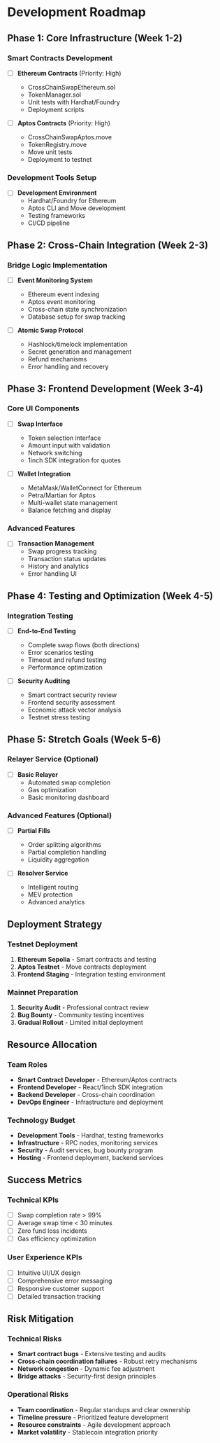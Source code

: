 # Development Roadmap

## Phase 1: Core Infrastructure (Week 1-2)

### Smart Contracts Development
- [ ] **Ethereum Contracts** (Priority: High)
  - CrossChainSwapEthereum.sol
  - TokenManager.sol
  - Unit tests with Hardhat/Foundry
  - Deployment scripts

- [ ] **Aptos Contracts** (Priority: High)
  - CrossChainSwapAptos.move
  - TokenRegistry.move
  - Move unit tests
  - Deployment to testnet

### Development Tools Setup
- [ ] **Development Environment**
  - Hardhat/Foundry for Ethereum
  - Aptos CLI and Move development
  - Testing frameworks
  - CI/CD pipeline

## Phase 2: Cross-Chain Integration (Week 2-3)

### Bridge Logic Implementation
- [ ] **Event Monitoring System**
  - Ethereum event indexing
  - Aptos event monitoring
  - Cross-chain state synchronization
  - Database setup for swap tracking

- [ ] **Atomic Swap Protocol**
  - Hashlock/timelock implementation
  - Secret generation and management
  - Refund mechanisms
  - Error handling and recovery

## Phase 3: Frontend Development (Week 3-4)

### Core UI Components
- [ ] **Swap Interface**
  - Token selection interface
  - Amount input with validation
  - Network switching
  - 1inch SDK integration for quotes

- [ ] **Wallet Integration**
  - MetaMask/WalletConnect for Ethereum
  - Petra/Martian for Aptos
  - Multi-wallet state management
  - Balance fetching and display

### Advanced Features
- [ ] **Transaction Management**
  - Swap progress tracking
  - Transaction status updates
  - History and analytics
  - Error handling UI

## Phase 4: Testing and Optimization (Week 4-5)

### Integration Testing
- [ ] **End-to-End Testing**
  - Complete swap flows (both directions)
  - Error scenarios testing
  - Timeout and refund testing
  - Performance optimization

- [ ] **Security Auditing**
  - Smart contract security review
  - Frontend security assessment
  - Economic attack vector analysis
  - Testnet stress testing

## Phase 5: Stretch Goals (Week 5-6)

### Relayer Service (Optional)
- [ ] **Basic Relayer**
  - Automated swap completion
  - Gas optimization
  - Basic monitoring dashboard

### Advanced Features (Optional)
- [ ] **Partial Fills**
  - Order splitting algorithms
  - Partial completion handling
  - Liquidity aggregation

- [ ] **Resolver Service**
  - Intelligent routing
  - MEV protection
  - Advanced analytics

## Deployment Strategy

### Testnet Deployment
1. **Ethereum Sepolia** - Smart contracts and testing
2. **Aptos Testnet** - Move contracts deployment
3. **Frontend Staging** - Integration testing environment

### Mainnet Preparation
1. **Security Audit** - Professional contract review
2. **Bug Bounty** - Community testing incentives
3. **Gradual Rollout** - Limited initial deployment

## Resource Allocation

### Team Roles
- **Smart Contract Developer** - Ethereum/Aptos contracts
- **Frontend Developer** - React/1inch SDK integration
- **Backend Developer** - Cross-chain coordination
- **DevOps Engineer** - Infrastructure and deployment

### Technology Budget
- **Development Tools** - Hardhat, testing frameworks
- **Infrastructure** - RPC nodes, monitoring services
- **Security** - Audit services, bug bounty program
- **Hosting** - Frontend deployment, backend services

## Success Metrics

### Technical KPIs
- [ ] Swap completion rate > 99%
- [ ] Average swap time < 30 minutes
- [ ] Zero fund loss incidents
- [ ] Gas efficiency optimization

### User Experience KPIs
- [ ] Intuitive UI/UX design
- [ ] Comprehensive error messaging
- [ ] Responsive customer support
- [ ] Detailed transaction tracking

## Risk Mitigation

### Technical Risks
- **Smart contract bugs** - Extensive testing and audits
- **Cross-chain coordination failures** - Robust retry mechanisms
- **Network congestion** - Dynamic fee adjustment
- **Bridge attacks** - Security-first design principles

### Operational Risks
- **Team coordination** - Regular standups and clear ownership
- **Timeline pressure** - Prioritized feature development
- **Resource constraints** - Agile development approach
- **Market volatility** - Stablecoin integration priority